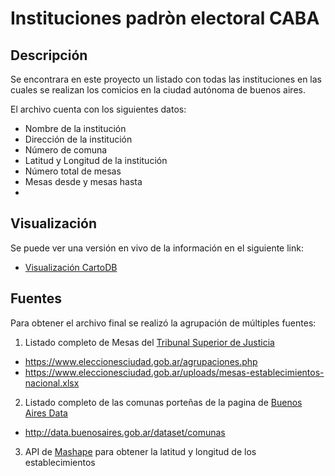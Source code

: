 # Instituciones padròn electoral CABA
## Descripción

Se encontrara en este proyecto un listado con todas las instituciones en las cuales se realizan los comicios en la ciudad autónoma de buenos aires.

El archivo cuenta con los siguientes datos:

* Nombre de la institución
* Dirección de la institución
* Número de comuna
* Latitud y Longitud de la institución
* Número total de mesas
* Mesas desde y mesas hasta
* 

## Visualización

Se puede ver una versión en vivo de la información en el siguiente link:

* [Visualización CartoDB](http://cdb.io/1MP5J5H)

## Fuentes

Para obtener el archivo final se realizó la agrupación de múltiples fuentes:

1. Listado completo de Mesas del [Tribunal Superior de Justicia](https://www.eleccionesciudad.gob.ar)

  * https://www.eleccionesciudad.gob.ar/agrupaciones.php
  * https://www.eleccionesciudad.gob.ar/uploads/mesas-establecimientos-nacional.xlsx

2. Listado completo de las comunas porteñas de la pagina de [Buenos Aires Data](http://data.buenosaires.gob.ar)

  * http://data.buenosaires.gob.ar/dataset/comunas

3. API de [Mashape](https://www.mashape.com/shatsar/google-geocoding) para obtener la latitud y longitud de los establecimientos

